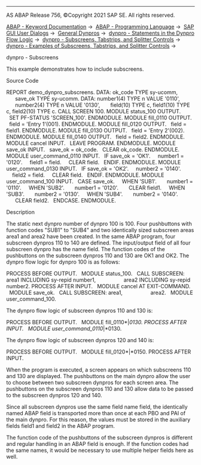   

* * *

AS ABAP Release 756, ©Copyright 2021 SAP SE. All rights reserved.

[ABAP - Keyword Documentation](javascript:call_link\('abenabap.htm'\)) →  [ABAP - Programming Language](javascript:call_link\('abenabap_reference.htm'\)) →  [SAP GUI User Dialogs](javascript:call_link\('abenabap_screens.htm'\)) →  [General Dynpros](javascript:call_link\('abenabap_dynpros.htm'\)) →  [dynpro - Statements in the Dynpro Flow Logic](javascript:call_link\('abenabap_dynpros_dynpro_statements.htm'\)) →  [dynpro - Subscreens, Tabstrips, and Splitter Controls](javascript:call_link\('abendynp_subscreens.htm'\)) →  [dynpro - Examples of Subscreens, Tabstrips, and Splitter Controls](javascript:call_link\('abentab_strip_control_abexas.htm'\)) → 

dynpro - Subscreens

This example demonstrates how to include subscreens.

Source Code

REPORT demo\_dynpro\_subscreens.
DATA: ok\_code TYPE sy-ucomm,
      save\_ok TYPE sy-ucomm.
DATA: number1(4) TYPE n VALUE '0110',
      number2(4) TYPE n VALUE '0130',
      field(10) TYPE c, field1(10) TYPE c, field2(10) TYPE c.
CALL SCREEN 100.
MODULE status\_100 OUTPUT.
  SET PF-STATUS 'SCREEN\_100'.
ENDMODULE.
MODULE fill\_0110 OUTPUT.
  field = 'Entry 1'(001).
ENDMODULE.
MODULE fill\_0120 OUTPUT.
  field = field1.
ENDMODULE.
MODULE fill\_0130 OUTPUT.
  field = 'Entry 2'(002).
ENDMODULE.
MODULE fill\_0140 OUTPUT.
  field = field2.
ENDMODULE.
MODULE cancel INPUT.
  LEAVE PROGRAM.
ENDMODULE.
MODULE save\_ok INPUT.
  save\_ok = ok\_code.
  CLEAR ok\_code.
ENDMODULE.
MODULE user\_command\_0110 INPUT.
  IF save\_ok = 'OK1'.
    number1 = '0120'.
    field1 = field.
    CLEAR field.
  ENDIF.
ENDMODULE.
MODULE user\_command\_0130 INPUT.
  IF save\_ok = 'OK2'.
    number2 = '0140'.
    field2 = field.
    CLEAR field.
  ENDIF.
ENDMODULE.
MODULE user\_command\_100 INPUT.
  CASE save\_ok.
    WHEN 'SUB1'.
      number1 = '0110'.
    WHEN 'SUB2'.
      number1 = '0120'.
      CLEAR field1.
    WHEN 'SUB3'.
      number2 = '0130'.
    WHEN 'SUB4'.
      number2 = '0140'.
      CLEAR field2.
  ENDCASE.
ENDMODULE.

Description

The static next dynpro number of dynpro 100 is 100. Four pushbuttons with function codes "SUB1" to "SUB4" and two identically sized subscreen areas area1 and area2 have been created. In the same ABAP program, four subscreen dynpros 110 to 140 are defined. The input/output field of all four subscreen dynpro has the name field. The function codes of the pushbuttons on the subscreen dynpros 110 and 130 are OK1 and OK2. The dynpro flow logic for dynpro 100 is as follows:

PROCESS BEFORE OUTPUT.
  MODULE status\_100.
  CALL SUBSCREEN: area1 INCLUDING sy-repid number1,
                  area2 INCLUDING sy-repid number2.
PROCESS AFTER INPUT.
  MODULE cancel AT EXIT-COMMAND.
  MODULE save\_ok.
  CALL SUBSCREEN: area1,
                  area2.
  MODULE user\_command\_100.

The dynpro flow logic of subscreen dynpros 110 and 130 is:

PROCESS BEFORE OUTPUT.
  MODULE fill\_0110*|*0130.
PROCESS AFTER INPUT.
  MODULE user\_command\_0110*|*0130.

The dynpro flow logic of subscreen dynpros 120 and 140 is:

PROCESS BEFORE OUTPUT.
  MODULE fill\_0120*|*0150.
PROCESS AFTER INPUT.

When the program is executed, a screen appears on which subscreens 110 and 130 are displayed. The pushbuttons on the main dynpro allow the user to choose between two subscreen dynpros for each screen area. The pushbuttons on the subscreen dynpros 110 and 130 allow data to be passed to the subscreen dynpros 120 and 140.

Since all subscreen dynpros use the same field name field, the identically named ABAP field is transported more than once at each PBO and PAI of the main dynpro. For this reason, the values must be stored in the auxiliary fields field1 and field2 in the ABAP program.

The function code of the pushbuttons of the subscreen dynpros is different and regular handling in an ABAP field is enough. If the function codes had the same names, it would be necessary to use multiple helper fields here as well.